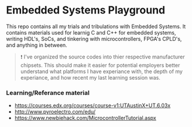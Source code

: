 <!-- https://github.com/adam-p/markdown-here/wiki/Markdown-Cheatsheet -->

Embedded Systems Playground
=================
This repo contains all my trials and tribulations with Embedded Systems. It contains materials used for learnig C and C++ for embedded systems, writing HDL's, SoCs, and tinkering with microcontrollers, FPGA's CPLD's, and anything in between. 

> :exclamation: I've organized the source codes into thier respective manufacturer chipsets. This should make it easier for potential employers better understand what platforms I have experiance with, the depth of my experiance, and how recent my last learning session was.

### Learning/Referance material
* https://courses.edx.org/courses/course-v1:UTAustinX+UT.6.03x
* http://www.pyroelectro.com/edu/
* https://www.newbiehack.com/MicrocontrollerTutorial.aspx